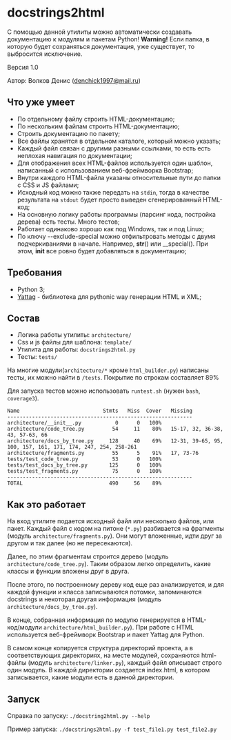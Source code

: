 # docstrings2html
С помощью данной утилиты можно автоматически создавать документацию к модулям и пакетам Python! **Warning!** Если папка, в которую будет сохраняться документация, уже существует, то выбросится исключение.

Версия 1.0

Автор: Волков Денис (denchick1997@mail.ru)

## Что уже умеет

- По отдельному файлу строить HTML-документацию;
- По нескольким файлам строить HTML-документацию;
- Строить документацию по пакету;
- Все файлы хранятся в отдельном каталоге, который можно указать;
- Каждый файл связан с другими разными ссылками, то есть есть неплохая навигация по документации;
- Для отображения всех HTML-файлов используется один шаблон, написанный с использованием веб-фреймворка Bootstrap;
- Внутри каждого HTML-файла указаны относительные пути до папки с CSS и JS файлами;
- Исходный код можно также передать на `stdin`, тогда в качестве результата на `stdout` будет просто выведен сгенерированный HTML-код;
- На основную логику работы программы (парсинг кода, постройка дерева) есть тесты. Много тестов;
- Работает одинаково хорошо как под Windows, так и под Linux;
- По ключу --exclude-special можно отфильтровать методы с двумя подчеркиваниями в начале. Например, __str__() или __special(). При этом, __init__ все ровно будет добавляться в документацию;
## Требования
- Python 3;
- [Yattag](http://www.yattag.org/) - библиотека для pythonic way генерации HTML и XML;

## Состав

- Логика работы утилиты: `architecture/`
- Css и js файлы для шаблона: `template/`
- Утилита для работы: `docstrings2html.py`
- Тесты: `tests/`

На многие модули(`architecture/*` кроме `html_builder.py`) написаны тесты, их можно найти в `/tests`. Покрытие по строкам составляет 89%

Для запуска тестов можно использовать `runtest.sh` (нужен `bash`, `coverage3`). 

```
Name                           Stmts   Miss  Cover   Missing
------------------------------------------------------------
architecture/__init__.py           0      0   100%
architecture/code_tree.py         54     11    80%   15-17, 32, 36-38, 43, 57-63, 66
architecture/docs_by_tree.py     128     40    69%   12-31, 39-65, 95, 100, 157, 161, 171, 174, 247, 254, 258-261
architecture/fragments.py         55      5    91%   17, 73-76
tests/test_code_tree.py           53      0   100%
tests/test_docs_by_tree.py       125      0   100%
tests/test_fragments.py           75      0   100%
------------------------------------------------------------
TOTAL                            490     56    89%
```

## Как это работает

На вход утилите подается исходный файл или несколько файлов, или пакет.
Каждый файл с кодом на питоне (`*.py`) разбивается на фрагменты (модуль `architecture/fragments.py`). Они могут вложенные, идти друг за другом и так далее (но не пересекаются).

Далее, по этим фрагментам строится дерево (модуль `architecture/code_tree.py`). Таким образом легко определить, какие классы и функции вложены друг в друга.

После этого, по построенному дереву код еще раз анализируется, и для каждой функции и класса записываются потомки, запоминаются docstrings и некоторая другая информация (модуль `architecture/docs_by_tree.py`).

В конце, собранная информация по модулю генерируется в HTML-код(модули `architecture/html_builder.py`). При работе с HTML используется веб-фреймворк Bootstrap и пакет Yattag для Python.

В самом конце копируется структура директорий проекта, а в соответствующих директориях, на месте модулей, сохраняются html-файлы (модуль `architecture/linker.py`), каждый файл описывает строго один модуль. В каждой директории создается index.html, в котором записывается, какие модули есть в данной директории.

## Запуск

Справка по запуску: `./docstring2html.py --help`

Пример запуска:
`
./docstrings2html.py -f test_file1.py test_file2.py
`

